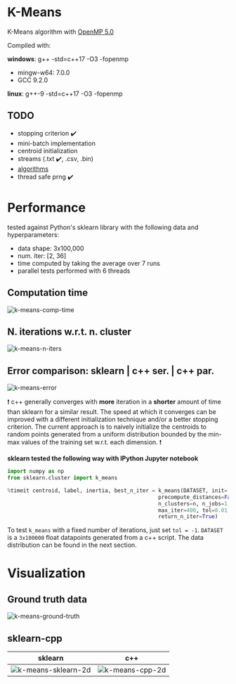 # K-Means
K-Means algorithm with [OpenMP 5.0](https://www.openmp.org/wp-content/uploads/OpenMPRef-5.0-111802-web.pdf)

Compiled with:

**windows**: g++ -std=c++17 -O3 -fopenmp
* mingw-w64: 7.0.0
* GCC 9.2.0

**linux**: g++-9 -std=c++17 -O3 -fopenmp

## TODO

* stopping criterion :heavy_check_mark:
* mini-batch implementation
* centroid initialization
* streams (.txt :heavy_check_mark:, .csv, .bin)
* [algorithms](https://www.cplusplus.com/reference/algorithm/) 
* thread safe prng :heavy_check_mark:

# Performance

tested against Python's sklearn library with the following data and hyperparameters:

* data shape: 3x100,000
* num. iter: [2, 36]
* time computed by taking the average over 7 runs
* parallel tests performed with 6 threads

## Computation time

![k-means-comp-time](https://user-images.githubusercontent.com/32341154/78424774-0e817000-7670-11ea-89fc-155254f3bd08.png)

## N. iterations w.r.t. n. cluster

![k-means-n-iters](https://user-images.githubusercontent.com/32341154/78424779-104b3380-7670-11ea-8393-a9d71d1bb6f5.png)

## Error comparison: sklearn | c++ ser. | c++ par.

![k-means-error](https://user-images.githubusercontent.com/32341154/78424776-0fb29d00-7670-11ea-9286-214f5ec720da.png)

:exclamation: c++ generally converges with **more** iteration in a **shorter** amount of time than sklearn for a similar result. The speed at which it converges can be improved with a different initialization technique and/or a better stopping criterion. The current approach is to naively initialize the centroids to random points generated from a uniform distribution bounded by the min-max values of the training set w.r.t. each dimension. :exclamation:

**sklearn tested the following way with IPython Jupyter notebook**
```python
import numpy as np
from sklearn.cluster import k_means

%timeit centroid, label, inertia, best_n_iter = k_means(DATASET, init='random', \
                                                precompute_distances=False, n_init=1, \
                                                n_clusters=n, n_jobs=1, \
                                                max_iter=400, tol=0.01, algorithm="full", \
                                                return_n_iter=True)
```
To test `k_means` with a fixed number of iterations, just set `tol = -1`. `DATASET` is a `3x100000` float datapoints generated from a c++ script. The data distribution can be found in the next section.

# Visualization

## Ground truth data

![k-means-ground-truth](https://user-images.githubusercontent.com/32341154/77862438-a10eb300-721b-11ea-9ef6-d5ae325ad15f.png)

## sklearn-cpp

sklearn             |  c++
:-------------------------:|:-------------------------:
![k-means-sklearn-2d](https://user-images.githubusercontent.com/32341154/77862427-93f1c400-721b-11ea-93d9-4e864a2cc6d7.png)  |  ![k-means-cpp-2d](https://user-images.githubusercontent.com/32341154/77862434-9a803b80-721b-11ea-9d67-454ce925d31f.png)
